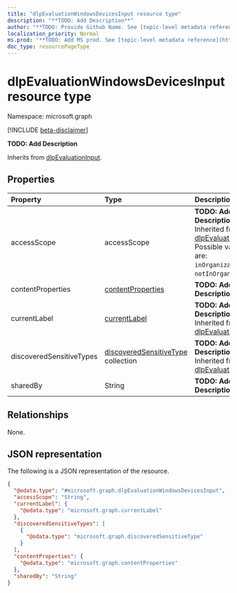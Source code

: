 ```yaml
---
title: "dlpEvaluationWindowsDevicesInput resource type"
description: "**TODO: Add Description**"
author: "**TODO: Provide Github Name. See [topic-level metadata reference](https://msgo.azurewebsites.net/add/document/guidelines/metadata.html#topic-level-metadata)**"
localization_priority: Normal
ms.prod: "**TODO: Add MS prod. See [topic-level metadata reference](https://msgo.azurewebsites.net/add/document/guidelines/metadata.html#topic-level-metadata)**"
doc_type: resourcePageType
---
```


# dlpEvaluationWindowsDevicesInput resource type

Namespace: microsoft.graph

[!INCLUDE [beta-disclaimer](../../includes/beta-disclaimer.md)]

**TODO: Add Description**


Inherits from [dlpEvaluationInput](../resources/dlpevaluationinput.md).

## Properties
|Property|Type|Description|
|:---|:---|:---|
|accessScope|accessScope|**TODO: Add Description** Inherited from [dlpEvaluationInput](../resources/dlpevaluationinput.md). Possible values are: `inOrganization`, `notInOrganization`.|
|contentProperties|[contentProperties](../resources/contentproperties.md)|**TODO: Add Description**|
|currentLabel|[currentLabel](../resources/currentlabel.md)|**TODO: Add Description** Inherited from [dlpEvaluationInput](../resources/dlpevaluationinput.md).|
|discoveredSensitiveTypes|[discoveredSensitiveType](../resources/discoveredsensitivetype.md) collection|**TODO: Add Description** Inherited from [dlpEvaluationInput](../resources/dlpevaluationinput.md).|
|sharedBy|String|**TODO: Add Description**|

## Relationships
None.

## JSON representation
The following is a JSON representation of the resource.
<!-- {
  "blockType": "resource",
  "@odata.type": "microsoft.graph.dlpEvaluationWindowsDevicesInput"
}
-->
``` json
{
  "@odata.type": "#microsoft.graph.dlpEvaluationWindowsDevicesInput",
  "accessScope": "String",
  "currentLabel": {
    "@odata.type": "microsoft.graph.currentLabel"
  },
  "discoveredSensitiveTypes": [
    {
      "@odata.type": "microsoft.graph.discoveredSensitiveType"
    }
  ],
  "contentProperties": {
    "@odata.type": "microsoft.graph.contentProperties"
  },
  "sharedBy": "String"
}
```

